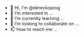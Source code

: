 - 👋 Hi, I’m @dereckoprog
- 👀 I’m interested in ...
- 🌱 I’m currently learning ...
- 💞️ I’m looking to collaborate on ...
- 📫 How to reach me ...

<!---
dereckoprog/dereckoprog is a ✨ special ✨ repository because its `README.md` (this file) appears on your GitHub profile.
You can click the Preview link to take a look at your changes.
--->
